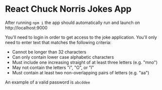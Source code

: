 # React Chuck Norris Jokes App

After running `npm i` the app should automatically run and launch on http://localhost:9000

You'll need to login in order to get access to the joke application. You'll only need to enter text that matches the following criteria:

- Cannot be longer than 32 characters
- Can only contain lower case alphabetic characters
- Must include one increasing straight of at least three letters (e.g. "mno")
- May not contain the letters "i", "O", or "l"
- Must contain at least two non-overlapping pairs of letters (e.g. "aa")

An example of a valid password is `abcddee`

